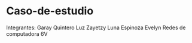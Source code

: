# Caso-de-estudio
Integrantes: Garay Quintero Luz Zayetzy Luna Espinoza Evelyn
Redes de computadora 6V

